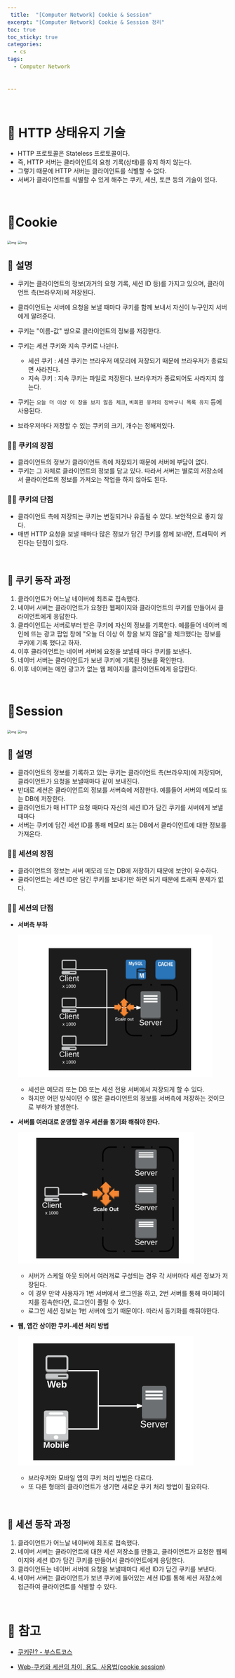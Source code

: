```yaml
---
 title:  "[Computer Network] Cookie & Session"
excerpt: "[Computer Network] Cookie & Session 정리"
toc: true
toc_sticky: true
categories:
  - cs
tags:
  - Computer Network


---
```


<br>

# 📝 HTTP 상태유지 기술

- HTTP 프로토콜은 Stateless 프로토콜이다. 
- 즉, HTTP 서버는 클라이언트의 요청 기록(상태)를 유지 하지 않는다.
- 그렇기 때문에 HTTP 서버는 클라이언트를 식별할 수 없다. 
- 서버가 클라이언트를 식별할 수 있게 해주는 쿠키, 세션, 토큰 등의 기술이 있다. 

<br>

# 📝Cookie

<img src="https://k.kakaocdn.net/dn/Q00kf/btqD2vCxKjN/Csr0PhuYNRn6c5er6CqmTk/img.png" alt="img" style="zoom: 50%;" />

<img src="https://k.kakaocdn.net/dn/dbwD7A/btqD3cJcvB8/NI7GmHlWFymuG29gHM8pq1/img.png" alt="img" style="zoom: 50%;" />

<br>

## 📌 설명

- 쿠키는 클라이언트의 정보(과거의 요청 기록, 세션 ID 등)를 가지고 있으며, 클라이언트 측(브라우저)에 저장된다.
- 클라이언트는 서버에 요청을 보낼 때마다 쿠키를 함께 보내서 자신이 누구인지 서버에게 알려준다. 

- 쿠키는 "이름-값"  쌍으로 클라이언트의 정보를 저장한다.

- 쿠키는 세션 쿠키와 지속 쿠키로 나뉜다.

  - 세션 쿠키 :  세션 쿠키는 브라우저 메모리에 저장되기 때문에 브라우저가 종료되면 사라진다.
  - 지속 쿠키 :  지속 쿠키는 파일로 저장된다. 브라우저가 종료되어도 사라지지 않는다. 

- 쿠키는 `오늘 더 이상 이 창을 보지 않음 체크`, `비회원 유저의 장바구니 목록 유지` 등에 사용된다.

- 브라우저마다 저장할 수 있는 쿠키의 크기, 개수는 정해져있다.


### 👍🏻 쿠키의 장점

- 클라이언트의 정보가 클라이언트 측에 저장되기 때문에 서버에 부담이 없다.
- 쿠키는 그 자체로 클라이언트의 정보를 담고 있다. 따라서 서버는 별로의 저장소에서 클라이언트의 정보를 가져오는 작업을 하지 않아도 된다.

### 👎🏻 쿠키의 단점

- 클라이언트 측에 저장되는 쿠키는 변질되거나 유출될 수 있다. 보안적으로 좋지 않다.
- 매번 HTTP 요청을 보낼 때마다 많은 정보가 담긴 쿠키를 함께 보내면, 트래픽이 커진다는 단점이 있다.

<br>

## 📌 쿠키 동작 과정 

1. 클라이언트가 어느날 네이버에 최초로 접속했다.
2. 네이버 서버는 클라이언트가 요청한 웹페이지와 클라이언트의 쿠키를 만들어서 클라이언트에게 응답한다.
3. 클라이언트는 서버로부터 받은 쿠키에 자신의 정보를 기록한다. 예를들어 네이버 메인에 뜨는 광고 팝업 창에  "오늘 더 이상 이 창을 보지 않음"을 체크했다는 정보를 쿠키에 기록 했다고 하자.
4. 이후 클라이언트는 네이버 서버에 요청을 보낼때 마다 쿠키를 보낸다.
5. 네이버 서버는 클라이언트가 보낸 쿠키에 기록된 정보를 확인한다.
6. 이후 네이버는 메인 광고가 없는 웹 페이지를 클라이언트에게 응답한다.

<br>

# 📝Session

<img src="https://k.kakaocdn.net/dn/oFyIf/btqD4x0uEvB/nl6nBvkGbOt66gFckqAJek/img.png" alt="img" style="zoom: 50%;" />

<img src="https://k.kakaocdn.net/dn/bTTvoD/btqD2vvJM6Z/YaT5vyAIDRRDKQfDBWFUXK/img.png" alt="img" style="zoom: 50%;" />

<br>

## 📌 설명

- 클라이언트의 정보를 기록하고 있는 쿠키는 클라이언트 측(브라우저)에 저장되며, 클라이언트가 요청을  보낼때마다 같이 보내진다.
- 반대로 세션은 클라이언트의 정보를 서버측에 저장한다. 예를들어 서버의 메모리 또는 DB에 저장한다.
- 클라이언트가 매 HTTP 요청 때마다 자신의 세션 ID가 담긴 쿠키를 서버에게 보낼 때마다 
- 서버는 쿠키에 담긴 세션 ID를 통해 메모리 또는 DB에서 클라이언트에 대한 정보를 가져온다. 

### 👍🏻 세션의 장점

- 클라이언트의 정보는 서버 메모리 또는 DB에 저장하기 때문에 보안이 우수하다.
- 클라이언트는 세션 ID만 담긴 쿠키를 보내기만 하면 되기 때문에 트래픽 문제가 없다.  

### 👎🏻 세션의 단점

- **서버측 부하** 

  ![](../../../assets/images/2020-09-20-14-17-26.png)

  - 세션은 메모리 또는 DB 또는 세션 전용 서버에서 저장되게 할 수 있다.
  - 하지만 어떤 방식이던 수 많은 클라이언트의 정보를 서버측에 저장하는 것이므로 부하가 발생한다. 

- **서버를 여러대로 운영할 경우 세션을 동기화 해줘야 한다.**

  ![](../../../assets/images/2020-09-20-14-17-07.png)

  - 서버가 스케일 아웃 되어서 여러개로 구성되는 경우 각 서버마다 세션 정보가 저장된다.
  - 이 경우 만약 사용자가 1번 서버에서 로그인을 하고, 2번 서버를 통해 마이페이지를 접속한다면, 로그인이 풀릴 수 있다.
  - 로그인 세션 정보는 1번 서버에 있기 때문이다. 따라서 동기화를 해줘야한다. 

- **웹, 앱간 상이한 쿠키-세션 처리 방법**

  ![](../../../assets/images/2020-09-20-14-17-38.png)

  - 브라우저와 모바일 앱의 쿠키 처리 방법은 다르다. 
  - 또 다른 형태의 클라이언트가 생기면 새로운 쿠키 처리 방법이 필요하다. 

<br>


## 📌 세션 동작 과정

1. 클라이언트가 어느날 네이버에 최초로 접속했다.
2. 네이버 서버는 클라이언트에 대한 세션 저장소를 만들고, 클라이언트가 요청한 웹페이지와 세션 ID가 담긴 쿠키를 만들어서 클라이언트에게 응답한다.
3. 클라이언트는 네이버 서버에 요청을 보낼때마다 세션 ID가 담긴 쿠키를 보낸다.
4. 네이버 서버는 클라이언트가 보낸 쿠키에 들어있는 세션 ID를 통해 세션 저장소에 접근하여 클라이언트를 식별할 수 있다. 

<br>

# 🐥 참고

* [쿠키란? - 부스트코스](https://www.edwith.org/boostcourse-web/lecture/16799/)

* [Web-쿠키와 세션의 차이, 용도, 사용법(cookie,session)](https://jeong-pro.tistory.com/80)
